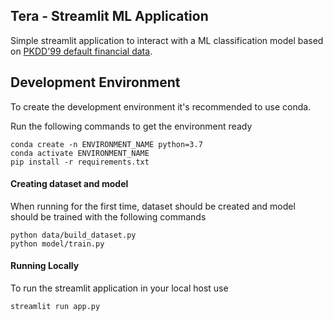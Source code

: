 ## Tera - Streamlit ML Application 

Simple streamlit application to interact with a ML classification model based on 
[PKDD'99 default financial data](https://relational.fit.cvut.cz/dataset/Financial).

## Development Environment

To create the development environment it's recommended to use conda.

Run the following commands to get the environment ready

```
conda create -n ENVIRONMENT_NAME python=3.7
conda activate ENVIRONMENT_NAME
pip install -r requirements.txt
```

#### Creating dataset and model

When running for the first time, dataset should be created and 
model should be trained with the following commands

```
python data/build_dataset.py
python model/train.py
```

#### Running Locally

To run the streamlit application in your local host use

```
streamlit run app.py
```
